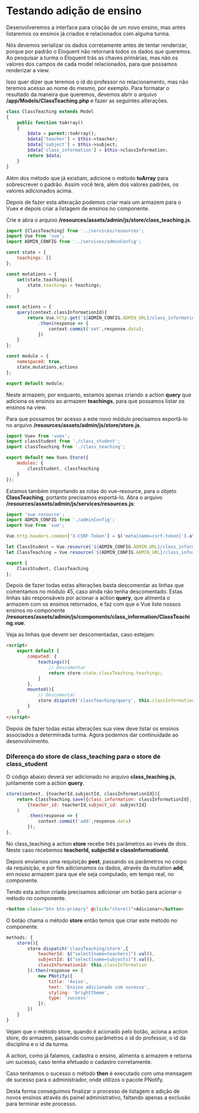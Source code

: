 # Testando adição de ensino

Desenvolveremos a interface para criação de um novo ensino, mas antes listaremos os ensinos já criados e relacionados com alguma turma.

Nós devemos serializar os dados corretamente antes de tentar renderizar, porque por padrão o Eloquent não retornará todos os dados que queremos. Ao pesquisar a turma o Eloquent trás as chaves primárias, mas não os valores dos campos de cada model relacionados, para que possamos renderizar a view.

Isso quer dizer que teremos o id do professor no relacionamento, mas não teremos acesso ao nome do mesmo, por exemplo. Para formatar o resultado da maneira que queremos, devemos abrir o arquivo **/app/Models/ClassTeaching.php** e fazer as seguintes alterações.

```php
class ClassTeaching extends Model
{
    public function toArray()
    {
        $data = parent::toArray();
        $data['teacher'] = $this->teacher;
        $data['subject'] = $this->subject;
        $data['class_information'] = $this->classInformation;
        return $data;
    }
}
```

Além dos método que já existiam, adicione o método **toArray** para sobrescrever o padrão. Assim você terá, além dos valores padrões, os valores adicionados acima.

Depois de fazer esta alteração podemos criar mais um armazem para o Vuex e depois criar a listagem de ensinos no componente.

Crie e abra o arquivo **/resources/assets/admin/js/store/class_teaching.js**.

```js
import {ClassTeaching} from '../services/resources';
import Vue from 'vue';
import ADMIN_CONFIG from '../services/adminConfig';

const state = {
    teachings: []
};

const mutations = {
    set(state,teachings){
        state.teachings = teachings;
    }
};

const actions = {
    query(context,classInformationId){
        return Vue.http.get(`${ADMIN_CONFIG.ADMIN_URL}/class_informations/${classInformationId}/teachings`)
            .then(response => {
                context.commit('set',response.data);
            })
    }
};

const module = {
    namespaced: true,
    state,mutations,actions
};

export default module;
```

Neste armazem, por enquanto, estamos apenas criando a action **query** que adiciona os ensinos ao armazem **teachings**, para que possamos listar os ensinos na view.

Para que possamos ter acesso a este novo módulo precisamos exportá-lo no arquivo **/resources/assets/admin/js/store/store.js**.

```js
import Vuex from 'vuex';
import classStudent from './class_student';
import classTeaching from './class_teaching';

export default new Vuex.Store({
    modules: {
        classStudent, classTeaching
    }
});
```

Estamos também importando as rotas do vue-resource, para o objeto **ClassTeaching**, portanto precisamos exportá-lo. Abra o arquivo **/resources/assets/admin/js/services/resources.js**:

```js
import 'vue-resource';
import ADMIN_CONFIG from './adminConfig';
import Vue from 'vue';

Vue.http.headers.common['X-CSRF-Token'] = $('meta[name=csrf-token]').attr('content');

let ClassStudent = Vue.resource(`${ADMIN_CONFIG.ADMIN_URL}/class_informations/{class_information}/students/{student}`);
let ClassTeaching = Vue.resource(`${ADMIN_CONFIG.ADMIN_URL}/class_informations/{class_information}/teachings/{teaching}`);

export {
    ClassStudent, ClassTeaching
};
```

Depois de fazer todas estas alterações basta descomentar as linhas que comentamos no módulo 45, caso ainda não tenha descomentado. Estas linhas são responsáveis por acionar a action **query**, que alimenta o armazem com os ensinos retornados, e faz com que o Vue liste nossos ensinos no componente **/resources/assets/admin/js/components/class_information/ClassTeaching.vue**.

Veja as linhas que devem ser descomentadas, caso estejam:

```html
<script>
    export default {
        computed: {
            teachings(){
            	// Descomentar
                return store.state.classTeaching.teachings;
            }
        },
        mounted(){
        	// Descomentar
            store.dispatch('classTeaching/query', this.classInformation);
        }
    }
</script>
```

Depois de fazer todas estas alterações sua view deve listar os ensinos associados a determinada turma. Agora podemos dar continuidade ao desenvolvimento.

### Diferença do store de class_teaching para o store de class_student

O código abaixo deverá ser adicionado no arquivo **class_teaching.js**, juntamente com a action **query**.

```js
store(context, {teacherId,subjectId, classInformationId}){
    return ClassTeaching.save({class_information: classInformationId},
        {teacher_id: teacherId,subject_id: subjectId}
    )
        .then(response => {
            context.commit('add',response.data)
        });
},
```

No class_teaching a action **store** recebe três parâmetros ao invés de dois. Neste caso recebemos **teacherId, subjectId e classInformationId**.

Depois enviamos uma requisição **post**, passando os parâmetros no corpo da requisição, e por fim adicionamos os dados, através da mutation **add**, em nosso armazem para que ele seja computado, em tempo real, no componente.

Tendo esta action criada precisamos adicionar um botão para acionar o método no componente.

```html
<button class="btn btn-primary" @click="store()">Adicionar</button>
```

O botão chama o método **store** então temos que criar este método no componente.

```js
methods: {
    store(){
        store.dispatch('classTeaching/store',{
            teacherId: $("select[name=teachers]").val(),
            subjectId: $("select[name=subjects]").val(),
            classInformationId: this.classInformation
        }).then(response => {
            new PNotify({
                title: 'Aviso',
                text: 'Ensino adicionado com sucesso',
                styling: 'brighttheme',
                type: 'success'
            });
        })
    }
}
```

Vejam que o método store, quando é acionado pelo botão, aciona a action store, do armazem, passando como parâmetros o id do professor, o id da disciplina e o id da turma.

A action, como já falamos, cadastra o ensino, alimenta o armazem e retorna um sucesso, caso tenha efetuado o cadastro corretamente.

Caso tenhamos o sucesso o método **then** é executado com uma mensagem de sucesso para o administrador, onde utilizos o pacote PNotify.

Desta forma conseguimos finalizar o processo de listagem e adição de novos ensinos através do painel administrativo, faltando apenas a exclusão para terminar este processo.
